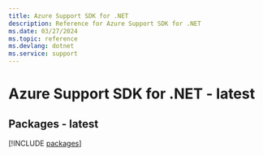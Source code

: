 ```yaml
---
title: Azure Support SDK for .NET
description: Reference for Azure Support SDK for .NET
ms.date: 03/27/2024
ms.topic: reference
ms.devlang: dotnet
ms.service: support
---
```

# Azure Support SDK for .NET - latest
## Packages - latest
[!INCLUDE [packages](support-index.md)]